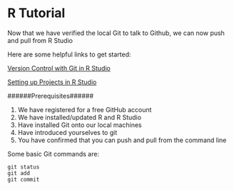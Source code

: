 # R Tutorial #
Now that we have verified the local Git to talk to Github, we can now push and pull from R Studio

Here are some helpful links to get started:

[Version Control with Git in R Studio](https://support.rstudio.com/hc/en-us/articles/200532077-Version-Control-with-Git-and-SVN)

[Setting up Projects in R Studio](https://support.rstudio.com/hc/en-us/articles/200526207)

######Prerequisites######
1. We have registered for a free GitHub account
2. We have installed/updated R and R Studio
3. Have installed Git onto our local machines
4. Have introduced yourselves to git
5. You have confirmed that you can push and pull from the command line

Some basic Git commands are:
```
git status
git add
git commit
```

